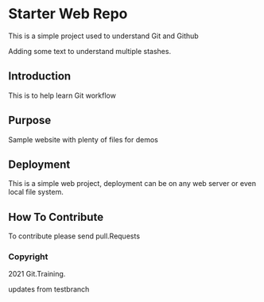 # Starter Web Repo

This is a simple project used to understand Git and Github

Adding some text to understand multiple stashes. 

## Introduction

This is to help learn Git workflow

## Purpose

Sample website with plenty of files for demos

## Deployment
This is a simple web project, deployment can be on any web server or even local file system.

## How To Contribute

To contribute please send pull.Requests

### Copyright

2021 Git.Training.

updates from testbranch
